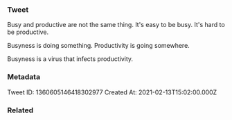 ### Tweet
Busy and productive are not the same thing. It's easy to be busy. It's hard to be productive. 

Busyness is doing something. Productivity is going somewhere. 

Busyness is a virus that infects productivity.

### Metadata
Tweet ID: 1360605146418302977
Created At: 2021-02-13T15:02:00.000Z

### Related

